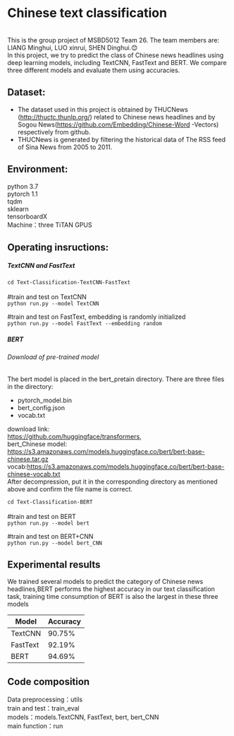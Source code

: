 Chinese text classification
===========================
<br>This is the group project of MSBD5012 Team 26. The team members are: LIANG Minghui, LUO xinrui, SHEN Dinghui.:blush:<br>
In this project, we try to predict the class of Chinese news headlines using deep learning models, including TextCNN, FastText and BERT. We compare three different models and evaluate them using accuracies. 

Dataset:
--------
* The dataset used in this project is obtained by THUCNews (http://thuctc.thunlp.org/) related to Chinese news headlines and by Sogou News(https://github.com/Embedding/Chinese-Word -Vectors) respectively from github. <br>
* THUCNews is generated by filtering the historical data of The RSS feed of Sina News from 2005 to 2011.


Environment:
-----------
python 3.7 <br>
pytorch 1.1 <br>
tqdm <br>
sklearn <br>
tensorboardX <br>
Machine：three TiTAN GPUS

Operating insructions:
----------------------
##### TextCNN and FastText <br>
`cd Text-Classification-TextCNN-FastText`<br>
<br>
 #train and test on TextCNN <br> 
`python run.py --model TextCNN`

 #train and test on FastText, embedding is randomly initialized <br> 
`python run.py --model FastText --embedding random `

##### BERT <br>
###### Download of pre-trained model <br>
The bert model is placed in the bert_pretain directory. There are three files in the directory:
* pytorch_model.bin
* bert_config.json
* vocab.txt

download link:<br>
https://github.com/huggingface/transformers, <br>
bert_Chinese model: https://s3.amazonaws.com/models.huggingface.co/bert/bert-base-chinese.tar.gz <br>
vocab:https://s3.amazonaws.com/models.huggingface.co/bert/bert-base-chinese-vocab.txt <br>
After decompression, put it in the corresponding directory as mentioned above and confirm the file name is correct.

`cd Text-Classification-BERT` <br>
<br>
#train and test on BERT
<br>`python run.py --model bert`

#train and test on BERT+CNN
<br> `python run.py --model bert_CNN `

Experimental results<br>
------------------------
We trained several models to predict the category of Chinese news headlines,BERT performs the highest accuracy in our text classification task, training time consumption of BERT is also the largest in these three models

| Model  | Accuracy |
| ------------- | ------------- |
| TextCNN   | 90.75%  |
| FastText  | 92.19%|
| BERT      | 94.69%|

Code composition <br>
-----------------
Data preprocessing：utils <br>
train and test：train_eval <br>
models：models.TextCNN, FastText, bert, bert_CNN <br>
main function：run <br>
